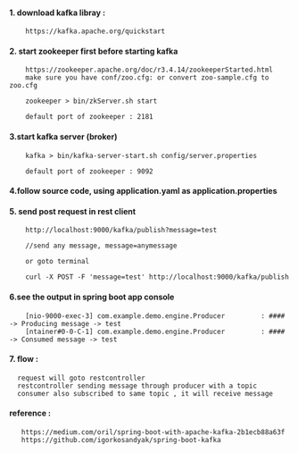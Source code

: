 #### 1. download kafka libray : 

        https://kafka.apache.org/quickstart

#### 2. start zookeeper first before starting kafka

        https://zookeeper.apache.org/doc/r3.4.14/zookeeperStarted.html
        make sure you have conf/zoo.cfg: or convert zoo-sample.cfg to zoo.cfg
        
        zookeeper > bin/zkServer.sh start

        default port of zookeeper : 2181

#### 3.start kafka server (broker)

        kafka > bin/kafka-server-start.sh config/server.properties
        
        default port of zookeeper : 9092


#### 4.follow source code, using application.yaml as application.properties


#### 5. send post request in rest client

        http://localhost:9000/kafka/publish?message=test
        
        //send any message, message=anymessage
        
        or goto terminal 
        
        curl -X POST -F 'message=test' http://localhost:9000/kafka/publish
        
        
#### 6.see the output in spring boot app console

        [nio-9000-exec-3] com.example.demo.engine.Producer         : #### -> Producing message -> test
        [ntainer#0-0-C-1] com.example.demo.engine.Producer         : #### -> Consumed message -> test
        
#### 7. flow : 

      request will goto restcontroller 
      restcontroller sending message through producer with a topic
      consumer also subscribed to same topic , it will receive message 
      
      
#### reference : 

       https://medium.com/oril/spring-boot-with-apache-kafka-2b1ecb88a63f
       https://github.com/igorkosandyak/spring-boot-kafka
